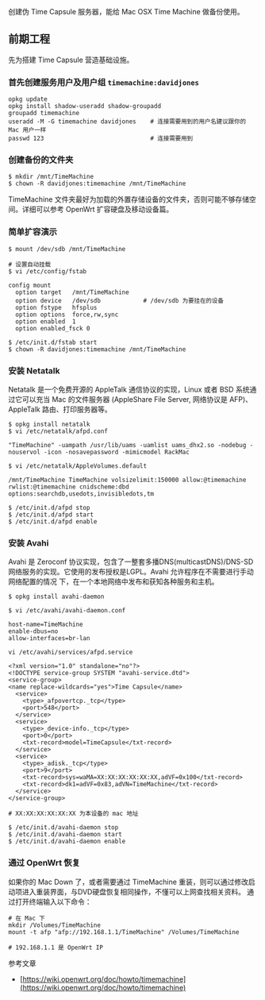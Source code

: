 <!-- title: OpenWrt - Time Capsule -->
<!-- author: <David Jones qowera@qq.com> -->
<!-- date: 2016-02-28 15:58:37 -->
<!-- category: openwrt -->
<!-- tag: openwrt,路由器,Time Capsule,Netatalk,Avahi -->

创建伪 Time Capsule 服务器，能给 Mac OSX Time Machine 做备份使用。

## 前期工程

先为搭建 Time Capsule 营造基础设施。

### 首先创建服务用户及用户组 `timemachine:davidjones`

```
opkg update
opkg install shadow-useradd shadow-groupadd
groupadd timemachine
useradd -M -G timemachine davidjones    # 连接需要用到的用户名建议跟你的 Mac 用户一样
passwd 123                              # 连接需要用到
```

### 创建备份的文件夹

```
$ mkdir /mnt/TimeMachine
$ chown -R davidjones:timemachine /mnt/TimeMachine
```

TimeMachine 文件夹最好为加载的外置存储设备的文件夹，否则可能不够存储空间。详细可以参考 OpenWrt 扩容硬盘及移动设备篇。

### 简单扩容演示

```
$ mount /dev/sdb /mnt/TimeMachine

# 设置自动挂载
$ vi /etc/config/fstab

config mount
  option target   /mnt/TimeMachine
  option device   /dev/sdb            # /dev/sdb 为要挂在的设备
  option fstype   hfsplus
  option options  force,rw,sync
  option enabled  1
  option enabled_fsck 0

$ /etc/init.d/fstab start
$ chown -R davidjones:timemachine /mnt/TimeMachine
```

### 安装 Netatalk

Netatalk 是一个免费开源的 AppleTalk 通信协议的实现，Linux 或者 BSD 系统通过它可以充当 Mac 的文件服务器 (AppleShare File Server, 网络协议是 AFP)、AppleTalk 路由、打印服务器等。

```
$ opkg install netatalk
$ vi /etc/netatalk/afpd.conf

"TimeMachine" -uampath /usr/lib/uams -uamlist uams_dhx2.so -nodebug -nouservol -icon -nosavepassword -mimicmodel RackMac

$ vi /etc/netatalk/AppleVolumes.default

/mnt/TimeMachine TimeMachine volsizelimit:150000 allow:@timemachine rwlist:@timemachine cnidscheme:dbd options:searchdb,usedots,invisibledots,tm

$ /etc/init.d/afpd stop
$ /etc/init.d/afpd start
$ /etc/init.d/afpd enable
```

### 安装 Avahi

Avahi 是 Zeroconf 协议实现，包含了一整套多播DNS(multicastDNS)/DNS-SD网络服务的实现。它使用的发布授权是LGPL。Avahi 允许程序在不需要进行手动网络配置的情况 下，在一个本地网络中发布和获知各种服务和主机。

```
$ opkg install avahi-daemon

$ vi /etc/avahi/avahi-daemon.conf

host-name=TimeMachine
enable-dbus=no
allow-interfaces=br-lan

vi /etc/avahi/services/afpd.service

<?xml version="1.0" standalone="no"?>
<!DOCTYPE service-group SYSTEM "avahi-service.dtd">
<service-group>
<name replace-wildcards="yes">Time Capsule</name>
  <service>
    <type>_afpovertcp._tcp</type>
    <port>548</port>
  </service>
  <service>
    <type>_device-info._tcp</type>
    <port>0</port>
    <txt-record>model=TimeCapsule</txt-record>
  </service>
  <service>
    <type>_adisk._tcp</type>
    <port>9</port>
    <txt-record>sys=waMA=XX:XX:XX:XX:XX:XX,adVF=0x100</txt-record>
    <txt-record>dk1=adVF=0x83,adVN=TimeMachine</txt-record>
  </service>
</service-group>

# XX:XX:XX:XX:XX:XX 为本设备的 mac 地址

$ /etc/init.d/avahi-daemon stop
$ /etc/init.d/avahi-daemon start
$ /etc/init.d/avahi-daemon enable
```

### 通过 OpenWrt 恢复

如果你的 Mac Down 了，或者需要通过 TimeMachine 重装，则可以通过修改启动项进入重装界面，与DVD硬盘恢复相同操作，不懂可以上网查找相关资料。
通过打开终端输入以下命令：

```
# 在 Mac 下
mkdir /Volumes/TimeMachine
mount -t afp "afp://192.168.1.1/TimeMachine" /Volumes/TimeMachine

# 192.168.1.1 是 OpenWrt IP
```

参考文章

- [https://wiki.openwrt.org/doc/howto/timemachine](https://wiki.openwrt.org/doc/howto/timemachine)